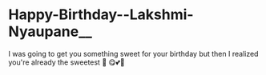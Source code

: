 # Happy-Birthday--Lakshmi-Nyaupane__
I was going to get you something sweet for your birthday but then I realized you're already the sweetest 🍫 😋💕🎀
